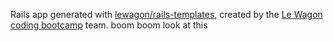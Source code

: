 Rails app generated with [lewagon/rails-templates](https://github.com/lewagon/rails-templates), created by the [Le Wagon coding bootcamp](https://www.lewagon.com) team.
 boom boom look at this
 